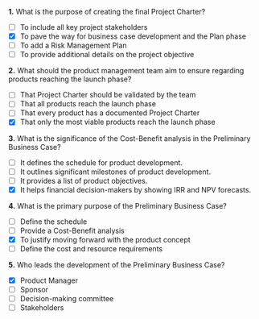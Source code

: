 **1.** What is the purpose of creating the final Project Charter?
- [ ] To include all key project stakeholders
- [x] To pave the way for business case development and the Plan phase
- [ ] To add a Risk Management Plan
- [ ] To provide additional details on the project objective

 **2.** What should the product management team aim to ensure regarding products reaching the launch phase?
- [ ] That Project Charter should be validated by the team
- [ ] That all products reach the launch phase
- [ ] That every product has a documented Project Charter
- [x] That only the most viable products reach the launch phase

 **3.** What is the significance of the Cost-Benefit analysis in the Preliminary Business Case?
- [ ] It defines the schedule for product development.
- [ ] It outlines significant milestones of product development.
- [ ] It provides a list of product objectives.
- [x] It helps financial decision-makers by showing IRR and NPV forecasts.

 **4.** What is the primary purpose of the Preliminary Business Case?
- [ ] Define the schedule
- [ ] Provide a Cost-Benefit analysis
- [x] To justify moving forward with the product concept
- [ ] Define the cost and resource requirements

 **5.** Who leads the development of the Preliminary Business Case?
- [x] Product Manager
- [ ] Sponsor
- [ ] Decision-making committee
- [ ] Stakeholders
